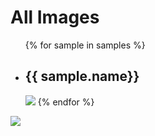 # All Images

<ul>
    {% for sample in samples %}
<li>
<h2>{{ sample.name}}</h2>
<img src="{{ sample.thumbnail }}" />
    {% endfor %}
    </ul>

<img src="https://telemetry.sharepointpnp.com/sp-dev-fx-webparts/docs/samples/images" />
